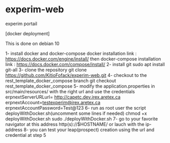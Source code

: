 # experim-web
experim portail

[docker deployment]

This is done on debian 10


1- install docker and docker-compose
 docker installation link : https://docs.docker.com/engine/install/
then
 docker-compose installation link : https://docs.docker.com/compose/install/
2- install git
 sudo apt install git-all
3- clone the repository 
 git clone https://github.com/KitioFofack/experim-web.git
4- checkout to the rest_template_docker_compose branch
 git checkout rest_template_docker_compose
5- modify the application.properties in src/main/resources/ with the right url and use the credentials
 erpnextServerURLurl= http://capetc.dev.irex.aretex.ca
 erpnextAccount=testexperim@irex.aretex.ca
 erpnextAccountPassword=Test@123
6- run as root user the script deployWithDocker.sh(uncomment some lines if needed)
 chmod +x deployWithDocker.sh
 sudo ./deployWithDocker.sh
7- go to your favorite navigator at this address http(s)://$HOSTNAME/ or lauch with the ip-address
8- you can test your leap(prospect) creation using the url and credential at step 5
